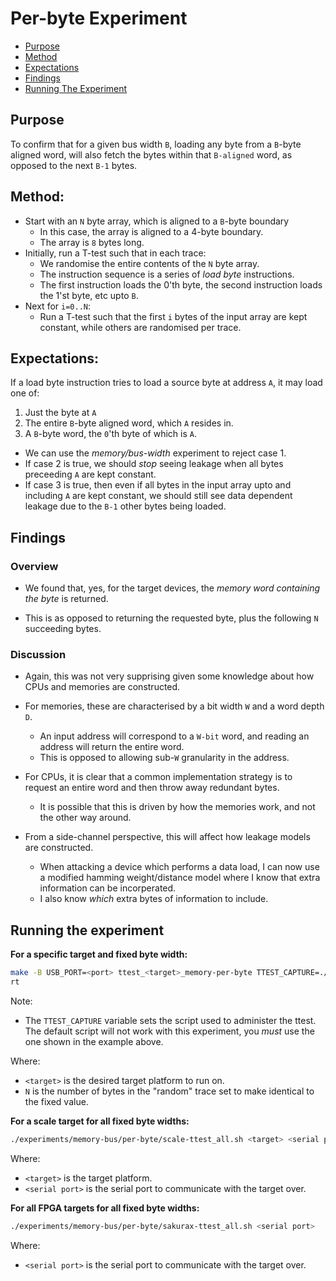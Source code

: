 
# Per-byte Experiment

- [Purpose](#Purpose)
- [Method](#Method)
- [Expectations](#Expectations)
- [Findings](#Findings)
- [Running The Experiment](#Running-the-experiment)

## Purpose

To confirm that for a given bus width `B`, loading any byte from a
`B`-byte aligned word, will also fetch the bytes within that `B-aligned`
word, as opposed to the next `B-1` bytes.

## Method:

- Start with an `N` byte array, which is aligned to a `B`-byte boundary
  - In this case, the array is aligned to a 4-byte boundary.
  - The array is `8` bytes long.
- Initially, run a T-test such that in each trace:
  - We randomise the entire contents of the `N` byte array.
  - The instruction sequence is a series of *load byte* instructions.
  - The first instruction loads the 0'th byte, the second instruction
    loads the 1'st byte, etc upto `B`.
- Next for `i=0..N`:
  - Run a T-test such that the first `i` bytes of the input array are
    kept constant, while others are randomised per trace.

## Expectations:

If a load byte instruction tries to load a source byte at address `A`,
it may load one of:

1. Just the byte at `A`
2. The entire `B`-byte aligned word, which `A` resides in.
3. A `B`-byte word, the `0`'th byte of which is `A`.

- We can use the *memory/bus-width* experiment to reject case 1.
- If case 2 is true, we should *stop* seeing leakage when all bytes
  preceeding `A` are kept constant.
- If case 3 is true, then even if all bytes in the input array upto and
  including `A` are kept constant, we should still see data dependent 
  leakage due to the `B-1` other bytes being loaded.

## Findings

### Overview

- We found that, yes, for the target devices, the *memory word containing
  the byte* is returned.

- This is as opposed to returning the requested byte, plus the following
  `N` succeeding bytes.

### Discussion

- Again, this was not very supprising given some knowledge about how
  CPUs and memories are constructed.

- For memories, these are characterised by a bit width `W` and a
  word depth `D`.
  - An input address will correspond to a `W-bit` word, and reading an
    address will return the entire word.
  - This is opposed to allowing sub-`W` granularity in the address.

- For CPUs, it is clear that a common implementation strategy is to
  request an entire word and then throw away redundant bytes.
  - It is possible that this is driven by how the memories work, and not
    the other way around.

- From a side-channel perspective, this will affect how leakage models are
  constructed.
  - When attacking a device which performs a data load, I can now use a
    modified hamming weight/distance model where I know that extra information
    can be incorperated.
  - I also know *which* extra bytes of information to include.


## Running the experiment

**For a specific target and fixed byte width:**

```sh
make -B USB_PORT=<port> ttest_<target>_memory-per-byte TTEST_CAPTURE=./experiments/memory-bus/per-byte/ttest.py TTEST_FLAGS="--fixed-byte-len N"
rt
```

Note:
- The `TTEST_CAPTURE` variable sets the script used to administer the ttest.
  The default script will not work with this experiment, you *must* use
  the one shown in the example above.

Where:
-  `<target>` is the desired target platform to run on.
- `N` is the number of bytes in the "random" trace set to make identical
  to the fixed value.

**For a scale target for all fixed byte widths:**

```sh
./experiments/memory-bus/per-byte/scale-ttest_all.sh <target> <serial port>
```

Where:
- `<target>` is the target platform.
- `<serial port>` is the serial port to communicate with the target over.

**For all FPGA targets for all fixed byte widths:**

```sh
./experiments/memory-bus/per-byte/sakurax-ttest_all.sh <serial port>
```
Where:
- `<serial port>` is the serial port to communicate with the target over.

